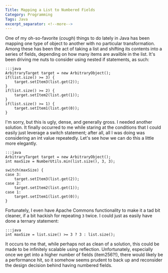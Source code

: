 ```yaml
---
Title: Mapping a List to Numbered Fields
Category: Programming
Tags: Java
excerpt_separator: <!--more-->
---
```


One of my oh-so-favorite (*cough*) things to do lately in Java has been mapping one type of object to another with no particular transformation. Among these has been the act of taking a list and shifting its contents into a series of fields, depending on how many items are availble in the list. It's been driving me nuts to consider using nested if statements, as such:

<!--more-->

    :::java
    ArbitraryTarget target = new ArbitraryObject();
    if(list.size() >= 3) {
        target.setItem3(list.get(2));
    }
    if(list.size() >= 2) {
        target.setItem2(list.get(1));
    }
    if(list.size() >= 1) {
        target.setItem1(list.get(0));
    }

I'm sorry, but this is ugly, dense, and generally gross. I needed another solution. It finally occurred to me while staring at the conditions that I could easily just leverage a switch statement; after all, all I was doing was considering an int value repeatedly. Let's see how we can do this a little more elegantly.

    :::java
    ArbitraryTarget target = new ArbitraryObject();
    int maxSize = NumberUtils.min(list.size(), 3, 3);

    switch(maxSize) {
    case 3:
        target.setItem3(list.get(2));
    case 2:
        target.setItem2(list.get(1));
    case 1:
        target.setItem1(list.get(0));
    }

Fortunately, I even have Apache Commons functionality to make it a tad bit cleaner, if a bit hackish for repeating `3` twice. I could just as easily have done a ternary statement:

    :::java
    int maxSize = list.size() >= 3 ? 3 : list.size();

It occurs to me that, while perhaps not as clean of a solution, this could be made to be infinitely scalable using reflection. Unfortunately, especially once we get into a higher number of fields (item256?!), there would likely be a performance hit, so it somehow seems prudent to back up and reconsider the design decision behind having numbered fields.
